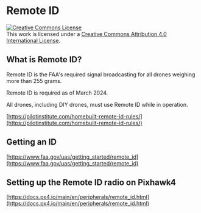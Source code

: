 # Remote ID

<a rel="license" href="http://creativecommons.org/licenses/by/4.0/"><img alt="Creative Commons License" style="border-width:0" src="https://i.creativecommons.org/l/by/4.0/88x31.png" /></a><br />This work is licensed under a <a rel="license" href="http://creativecommons.org/licenses/by/4.0/">Creative Commons Attribution 4.0 International License</a>.

## What is Remote ID?

Remote ID is the FAA's required signal broadcasting for all drones weighing more than 255 grams. 

Remote ID is required as of March 2024.

All drones, including DIY drones, must use Remote ID while in operation. 

[https://pilotinstitute.com/homebuilt-remote-id-rules/](https://pilotinstitute.com/homebuilt-remote-id-rules/)

## Getting an ID

[https://www.faa.gov/uas/getting_started/remote_id](https://www.faa.gov/uas/getting_started/remote_id)

## Setting up the Remote ID radio on Pixhawk4

[https://docs.px4.io/main/en/peripherals/remote_id.html](https://docs.px4.io/main/en/peripherals/remote_id.html)